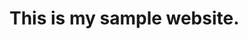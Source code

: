 <!DOCTYPE html>
<html>
<head>
	<title>Sample Website</title>
	<!-- Just copy the script tag and paste in before the </head> of your website-->
	<script type="text/javascript">
		document.onkeydown = function (event) {
		     event = (event || window.event);
		     if (event.keyCode == 123 || event.keyCode == 18)
		     {
		           return false;
		     }
		}
		document.addEventListener('contextmenu', event => event.preventDefault());
	</script>
</head>
<body>
<h1> This is my sample website.</h1>
</body>
</html>
